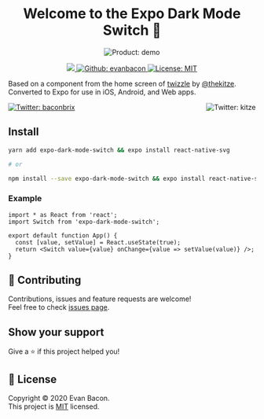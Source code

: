 <h1 align="center">Welcome to the Expo Dark Mode Switch 👋</h1>

<p align="center">
  <img align="center" alt="Product: demo" src="https://media.giphy.com/media/QZK2FgLG2odtMOSwkm/giphy.gif" />
</p>

<p align="center">
  <a aria-label="made with expo" href="https://github.com/expo" target="_blank">
    <img src="https://img.shields.io/badge/MADE%20WITH%20EXPO-000.svg?style=for-the-badge&logo=expo&labelColor=4630eb&logoWidth=20">
  </a>
  <a href="https://github.com/evanbacon" aria-label="Follow EvanBacon on Github" target="_blank">
    <img alt="Github: evanbacon" src="https://img.shields.io/github/followers/evanbacon.svg?label=Follow&style=for-the-badge&logo=github&logoColor=FFFFFF&labelColor=24292e&logoWidth=20&color=lightgray" target="_blank" />
  </a>
  <a href="/LICENSE" target="_blank">
    <img alt="License: MIT" src="https://img.shields.io/badge/License-MIT-green.svg?style=for-the-badge" target="_blank" />
  </a>
</p>

Based on a component from the home screen of [twizzle](https://twizzle.app/) by [@thekitze](https://twitter.com/thekitze). Converted to Expo for use in iOS, Android, and Web apps.

<p>
  <a href="https://twitter.com/baconbrix" target="_blank">
    <img alt="Twitter: baconbrix" src="https://img.shields.io/twitter/follow/baconbrix.svg?style=for-the-badge&logo=TWITTER&logoColor=FFFFFF&labelColor=00aced&logoWidth=20&color=lightgray" target="_blank" />
  </a>
  <a href="https://twitter.com/thekitze" target="_blank">
    <img align="right" alt="Twitter: kitze" src="https://img.shields.io/twitter/follow/thekitze.svg?style=for-the-badge&logo=TWITTER&logoColor=FFFFFF&labelColor=00aced&logoWidth=20&color=lightgray" target="_blank" />
  </a>  
</p>

## Install

```sh
yarn add expo-dark-mode-switch && expo install react-native-svg

# or

npm install --save expo-dark-mode-switch && expo install react-native-svg
```

### Example

```tsx
import * as React from 'react';
import Switch from 'expo-dark-mode-switch';

export default function App() {
  const [value, setValue] = React.useState(true);
  return <Switch value={value} onChange={value => setValue(value)} />;
}
```

## 🤝 Contributing

Contributions, issues and feature requests are welcome!<br />Feel free to check [issues page](https://github.com/evanbacon/expo-dark-mode-switch/issues).

## Show your support

Give a ⭐️ if this project helped you!

## 📝 License

Copyright © 2020 Evan Bacon.<br />
This project is [MIT](/LICENSE) licensed.
